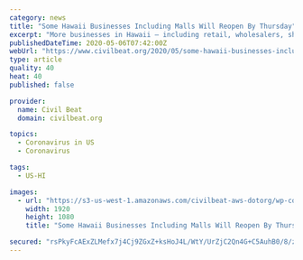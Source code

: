 ```yaml
---
category: news
title: "Some Hawaii Businesses Including Malls Will Reopen By Thursday"
excerpt: "More businesses in Hawaii – including retail, wholesalers, shopping malls and car washes – will be allowed to reopen on Thursday under an order issued by Gov. David Ige Tuesday. UPDATED: However, Oahu’s retail and repair establishments won’t reopen until May 15,"
publishedDateTime: 2020-05-06T07:42:00Z
webUrl: "https://www.civilbeat.org/2020/05/some-hawaii-businesses-including-malls-could-reopen-by-thursday/"
type: article
quality: 40
heat: 40
published: false

provider:
  name: Civil Beat
  domain: civilbeat.org

topics:
  - Coronavirus in US
  - Coronavirus

tags:
  - US-HI

images:
  - url: "https://s3-us-west-1.amazonaws.com/civilbeat-aws-dotorg/wp-content/2020/04/06153221/Slide-Ala-Moana-Ledge-After.jpg"
    width: 1920
    height: 1080
    title: "Some Hawaii Businesses Including Malls Will Reopen By Thursday"

secured: "rsPkyFcAExZLMefx7j4Cj9ZGxZ+ksHoJ4L/WtY/UrZjC2Qn4G+C5AuhB0/8/z/o7AOwtY/H8acU01O0/NCPbjBAk5eS+wFRR4NxzTONtFsax473OHPTexOQdF6ECRHCPvWvEbv8zgbFYfsdfCmUUFE/81d9+nRIzZFlG9rZR5Hi3ReSvOtoosX1OkxmfgYoV5TBgYEdWmPRYiDJFYzxgVybdaXRQ+jh1SO41UouacrQ0NbZPaeogh0+MTmZhwIhp6jOrjA0iXFBKmEl0FsxxKWNV4is1U4Ay9lbr733e4HlXrpCqqqL75WJBzK+9muCG;ZyhC13KMt/pDDveP5nbWWg=="
---
```


